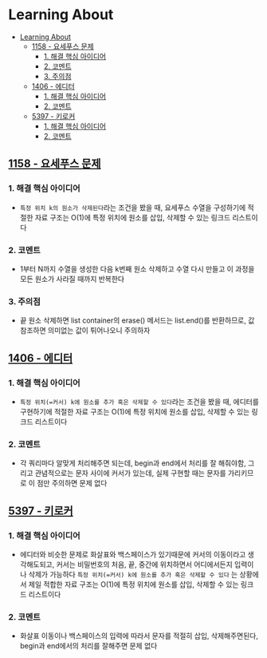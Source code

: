 # Learning About

<!--ts-->

- [Learning About](#learning-about)
  - [<a href="https://www.acmicpc.net/problem/1158" rel="nofollow">1158 - 요세푸스 문제</a>](#1158---요세푸스-문제)
    - [1. 해결 핵심 아이디어](#1-해결-핵심-아이디어)
    - [2. 코멘트](#2-코멘트)
    - [3. 주의점](#3-주의점)
  - [<a href="https://www.acmicpc.net/problem/1406" rel="nofollow">1406 - 에디터</a>](#1406---에디터)
    - [1. 해결 핵심 아이디어](#1-해결-핵심-아이디어-1)
    - [2. 코멘트](#2-코멘트-1)
  - [<a href="https://www.acmicpc.net/problem/5397" rel="nofollow">5397 - 키로커</a>](#5397---키로커)
    - [1. 해결 핵심 아이디어](#1-해결-핵심-아이디어-2)
    - [2. 코멘트](#2-코멘트-2)

<!-- Created by https://github.com/ekalinin/github-markdown-toc -->
<!-- Added by: sungminyou, at: 2022년 11월  3일 목요일 13시 07분 02초 KST -->

<!--te-->

## [1158 - 요세푸스 문제](https://www.acmicpc.net/problem/1158)

### 1. 해결 핵심 아이디어

- `특정 위치 k의 원소가 삭제된다`라는 조건을 봤을 때, 요세푸스 수열을 구성하기에 적절한 자료 구조는 O(1)에 특정 위치에 원소를 삽입, 삭제할 수 있는 링크드 리스트이다

### 2. 코멘트

- 1부터 N까지 수열을 생성한 다음 k번째 원소 삭제하고 수열 다시 만들고 이 과정을 모든 원소가 사라질 때까지 반복한다

### 3. 주의점

- 끝 원소 삭제하면 list container의 erase() 메서드는 list.end()를 반환하므로, 값 참조하면 의미없는 값이 튀어나오니 주의하자

## [1406 - 에디터](https://www.acmicpc.net/problem/1406)

### 1. 해결 핵심 아이디어

- `특정 위치(=커서) k에 원소를 추가 혹은 삭제할 수 있다`라는 조건을 봤을 때, 에디터를 구현하기에 적절한 자료 구조는 O(1)에 특정 위치에 원소를 삽입, 삭제할 수 있는 링크드 리스트이다

### 2. 코멘트

- 각 쿼리마다 알맞게 처리해주면 되는데, begin과 end에서 처리를 잘 해줘야함, 그리고 관념적으로는 문자 사이에 커서가 있는데, 실제 구현할 때는 문자를 가리키므로 이 점만 주의하면 문제 없다

## [5397 - 키로커](https://www.acmicpc.net/problem/5397)

### 1. 해결 핵심 아이디어

- 에디터와 비슷한 문제로 화살표와 백스페이스가 있기때문에 커서의 이동이라고 생각해도되고, 커서는 비밀번호의 처음, 끝, 중간에 위치하면서 어디에서든지 입력이나 삭제가 가능하다 `특정 위치(=커서) k에 원소를 추가 혹은 삭제할 수 있다` 는 상황에서 제일 적합한 자료 구조는 O(1)에 특정 위치에 원소를 삽입, 삭제할 수 있는 링크드 리스트이다

### 2. 코멘트

- 화살표 이동이나 백스페이스의 입력에 따라서 문자를 적절히 삽입, 삭제해주면된다, begin과 end에서의 처리를 잘해주면 문제 없다
